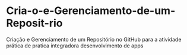 # Cria-o-e-Gerenciamento-de-um-Reposit-rio
Criação e Gerenciamento de um Repositório no GitHub para a atividade prática de pratica integradora desenvolvimento de apps

